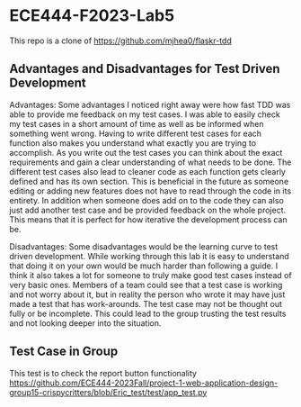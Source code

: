 # ECE444-F2023-Lab5
This repo is a clone of https://github.com/mjhea0/flaskr-tdd

## Advantages and Disadvantages for Test Driven Development
Advantages:
Some advantages I noticed right away were how fast TDD was able to provide me feedback on my test cases. I was able to easily check my test cases in a short amount of time as well as be informed when something went wrong. Having to write different test cases for each function also makes you understand what exactly you are trying to accomplish. As you write out the test cases you can think about the exact requirements and gain a clear understanding of what needs to be done. The different test cases also lead to cleaner code as each function gets clearly defined and has its own section. This is beneficial in the future as someone editing or adding new features does not have to read through the code in its entirety. In addition when someone does add on to the code they can also just add another test case and be provided feedback on the whole project. This means that it is perfect for how iterative the development process can be. 

Disadvantages:
Some disadvantages would be the learning curve to test driven development. While working through this lab it is easy to understand that doing it on your own would be much harder than following a guide. I think it also takes a lot for someone to truly make good test cases instead of very basic ones. Members of a team could see that a test case is working and not worry about it, but in reality the person who wrote it may have just made a test that has work-arounds. The test case may not be thought out fully or be incomplete. This could lead to the group trusting the test results and not looking deeper into the situation. 

## Test Case in Group
This test is to check the report button functionality
https://github.com/ECE444-2023Fall/project-1-web-application-design-group15-crispycritters/blob/Eric_test/test/app_test.py
